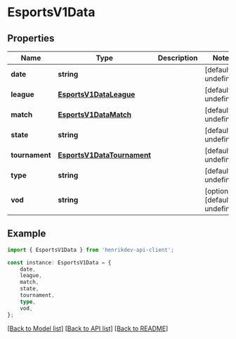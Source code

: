 # EsportsV1Data


## Properties

Name | Type | Description | Notes
------------ | ------------- | ------------- | -------------
**date** | **string** |  | [default to undefined]
**league** | [**EsportsV1DataLeague**](EsportsV1DataLeague.md) |  | [default to undefined]
**match** | [**EsportsV1DataMatch**](EsportsV1DataMatch.md) |  | [default to undefined]
**state** | **string** |  | [default to undefined]
**tournament** | [**EsportsV1DataTournament**](EsportsV1DataTournament.md) |  | [default to undefined]
**type** | **string** |  | [default to undefined]
**vod** | **string** |  | [optional] [default to undefined]

## Example

```typescript
import { EsportsV1Data } from 'henrikdev-api-client';

const instance: EsportsV1Data = {
    date,
    league,
    match,
    state,
    tournament,
    type,
    vod,
};
```

[[Back to Model list]](../README.md#documentation-for-models) [[Back to API list]](../README.md#documentation-for-api-endpoints) [[Back to README]](../README.md)
